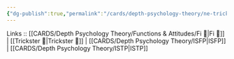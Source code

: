 ```yaml
---
{"dg-publish":true,"permalink":"/cards/depth-psychology-theory/ne-trickster/","created":"2023-01-05T12:12:18.757+01:00","updated":"2023-03-09T09:59:19.714+01:00"}
---
```


Links :: [[CARDS/Depth Psychology Theory/Functions & Attitudes/Fi 🔱\|Fi 🔱]] | [[Trickster 🤡\|Trickster 🤡]] | [[CARDS/Depth Psychology Theory/ISFP\|ISFP]] | [[CARDS/Depth Psychology Theory/ISTP\|ISTP]]
